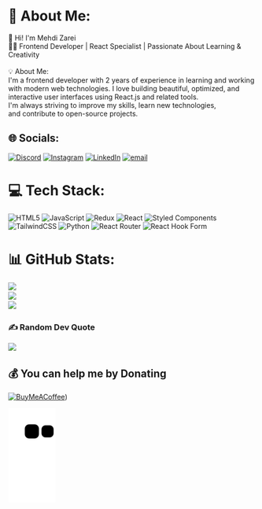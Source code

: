 # 💫 About Me:
👋 Hi! I'm Mehdi Zarei<br>👨‍💻 Frontend Developer | React Specialist | Passionate About Learning & Creativity<br><br>💡 About Me:<br>I'm a frontend developer with 2 years of experience in learning and working<br>with modern web technologies. I love building beautiful, optimized, and<br>interactive user interfaces using React.js and related tools. <br>I'm always striving to improve my skills, learn new technologies,<br>and contribute to open-source projects.


## 🌐 Socials:
[![Discord](https://img.shields.io/badge/Discord-%237289DA.svg?logo=discord&logoColor=white)](https://discord.gg/orakle00z1) [![Instagram](https://img.shields.io/badge/Instagram-%23E4405F.svg?logo=Instagram&logoColor=white)](https://instagram.com/_mahdam) [![LinkedIn](https://img.shields.io/badge/LinkedIn-%230077B5.svg?logo=linkedin&logoColor=white)](https://linkedin.com/in/mahdi-zarei-243930343) [![email](https://img.shields.io/badge/Email-D14836?logo=gmail&logoColor=white)](mailto:mahdi82zarei@gmail.com) 

# 💻 Tech Stack:
![HTML5](https://img.shields.io/badge/html5-%23E34F26.svg?style=for-the-badge&logo=html5&logoColor=white) ![JavaScript](https://img.shields.io/badge/javascript-%23323330.svg?style=for-the-badge&logo=javascript&logoColor=%23F7DF1E) ![Redux](https://img.shields.io/badge/redux-%23593d88.svg?style=for-the-badge&logo=redux&logoColor=white) ![React](https://img.shields.io/badge/react-%2320232a.svg?style=for-the-badge&logo=react&logoColor=%2361DAFB) ![Styled Components](https://img.shields.io/badge/styled--components-DB7093?style=for-the-badge&logo=styled-components&logoColor=white) ![TailwindCSS](https://img.shields.io/badge/tailwindcss-%2338B2AC.svg?style=for-the-badge&logo=tailwind-css&logoColor=white) ![Python](https://img.shields.io/badge/python-3670A0?style=for-the-badge&logo=python&logoColor=ffdd54) ![React Router](https://img.shields.io/badge/React_Router-CA4245?style=for-the-badge&logo=react-router&logoColor=white) ![React Hook Form](https://img.shields.io/badge/React%20Hook%20Form-%23EC5990.svg?style=for-the-badge&logo=reacthookform&logoColor=white)
# 📊 GitHub Stats:
![](https://github-readme-stats.vercel.app/api?username=orakle00z1&theme=dark&hide_border=false&include_all_commits=false&count_private=false)<br/>
![](https://github-readme-streak-stats.herokuapp.com/?user=orakle00z1&theme=dark&hide_border=false)<br/>
![](https://github-readme-stats.vercel.app/api/top-langs/?username=orakle00z1&theme=dark&hide_border=false&include_all_commits=false&count_private=false&layout=compact)

### ✍️ Random Dev Quote
![](https://quotes-github-readme.vercel.app/api?type=horizontal&theme=dark)

  ## 💰 You can help me by Donating
  [![BuyMeACoffee](https://img.shields.io/badge/Buy%20Me%20a%20Coffee-ffdd00?style=for-the-badge&logo=buy-me-a-coffee&logoColor=black)](https://buymeacoffee.com/:)) 

  
<!-- Proudly created with GPRM ( https://gprm.itsvg.in ) -->







![snake gif](https://github.com/orakle00z1/orakle00z1/blob/output/github-contribution-grid-snake.svg)
